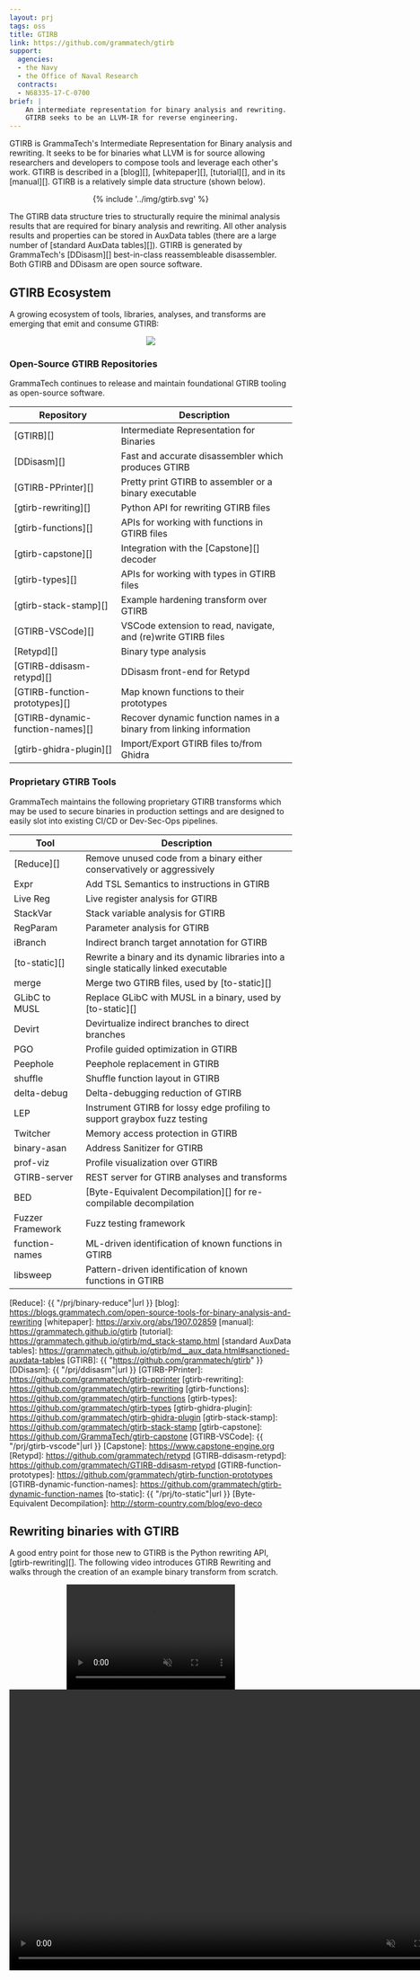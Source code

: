 ```yaml
---
layout: prj
tags: oss
title: GTIRB
link: https://github.com/grammatech/gtirb
support:
  agencies:
  - the Navy
  - the Office of Naval Research
  contracts:
  - N68335-17-C-0700
brief: |
    An intermediate representation for binary analysis and rewriting.
    GTIRB seeks to be an LLVM-IR for reverse engineering.
---
```


GTIRB is GrammaTech's Intermediate Representation for Binary analysis
and rewriting.  It seeks to be for binaries what LLVM is for source
allowing researchers and developers to compose tools and leverage each
other's work. GTIRB is described in a [blog][], [whitepaper][],
[tutorial][], and in its [manual][].  GTIRB is a relatively simple
data structure (shown below).

<center class="gt-smaller-on-small">
  <!-- <img class="w3-round" src="{{ "/img/gtirb.svg"|url }}" width="80%"> -->
  {% include '../img/gtirb.svg' %}
</center>

The GTIRB data structure tries to structurally require the minimal
analysis results that are required for binary analysis and rewriting.
All other analysis results and properties can be stored in AuxData
tables (there are a large number of [standard AuxData tables][]).
GTIRB is generated by GrammaTech's [DDisasm][] best-in-class
reassembleable disassembler.  Both GTIRB and DDisasm are open source
software.

## GTIRB Ecosystem

A growing ecosystem of tools, libraries, analyses, and transforms are
emerging that emit and consume GTIRB:

<center>
  <img src="{{ "/img/gtirb-ecosystem.svg"|url }}" class="gt-smaller-on-small">
  <!-- {% include '../img/gtirb-ecosystem.svg' %} -->
</center>

### Open-Source GTIRB Repositories
GrammaTech continues to release and maintain foundational GTIRB
tooling as open-source software.

<center>

| Repository                       | Description                                                         |
|----------------------------------|---------------------------------------------------------------------|
| [GTIRB][]                        | Intermediate Representation for Binaries                            |
| [DDisasm][]                      | Fast and accurate disassembler which produces GTIRB                 |
| [GTIRB-PPrinter][]               | Pretty print GTIRB to assembler or a binary executable              |
| [gtirb-rewriting][]              | Python API for rewriting GTIRB files                                |
| [gtirb-functions][]              | APIs for working with functions in GTIRB files                      |
| [gtirb-capstone][]               | Integration with the [Capstone][] decoder                           |
| [gtirb-types][]                  | APIs for working with types in GTIRB files                          |
| [gtirb-stack-stamp][]            | Example hardening transform over GTIRB                              |
| [GTIRB-VSCode][]                 | VSCode extension to read, navigate, and (re)write GTIRB files       |
| [Retypd][]                       | Binary type analysis                                                |
| [GTIRB-ddisasm-retypd][]         | DDisasm front-end for Retypd                                        |
| [GTIRB-function-prototypes][]    | Map known functions to their prototypes                             |
| [GTIRB-dynamic-function-names][] | Recover dynamic function names in a binary from linking information |
| [gtirb-ghidra-plugin][]          | Import/Export GTIRB files to/from Ghidra                            |

</center>

### Proprietary GTIRB Tools

GrammaTech maintains the following proprietary GTIRB transforms which
may be used to secure binaries in production settings and are designed
to easily slot into existing CI/CD or Dev-Sec-Ops pipelines.

| Tool             | Description                                                                            |
|------------------|----------------------------------------------------------------------------------------|
| [Reduce][]       | Remove unused code from a binary either conservatively or aggressively                 |
| Expr             | Add TSL Semantics to instructions in GTIRB                                             |
| Live Reg         | Live register analysis for GTIRB                                                       |
| StackVar         | Stack variable analysis for GTIRB                                                      |
| RegParam         | Parameter analysis for GTIRB                                                           |
| iBranch          | Indirect branch target annotation for GTIRB                                            |
| [to-static][]    | Rewrite a binary and its dynamic libraries into a single statically linked executable |
| merge            | Merge two GTIRB files, used by [to-static][]                                           |
| GLibC to MUSL    | Replace GLibC with MUSL in a binary, used by [to-static][]                             |
| Devirt           | Devirtualize indirect branches to direct branches                                      |
| PGO              | Profile guided optimization in GTIRB                                                   |
| Peephole         | Peephole replacement in GTIRB                                                          |
| shuffle          | Shuffle function layout in GTIRB                                                       |
| delta-debug      | Delta-debugging reduction of GTIRB                                                     |
| LEP              | Instrument GTIRB for lossy edge profiling to support graybox fuzz testing              |
| Twitcher         | Memory access protection in GTIRB                                                      |
| binary-asan      | Address Sanitizer for GTIRB                                                            |
| prof-viz         | Profile visualization over GTIRB                                                       |
| GTIRB-server     | REST server for GTIRB analyses and transforms                                          |
| BED              | [Byte-Equivalent Decompilation][] for re-compilable decompilation                      |
| Fuzzer Framework | Fuzz testing framework                                                                 |
| function-names   | ML-driven identification of known functions in GTIRB                                   |
| libsweep         | Pattern-driven identification of known functions in GTIRB                              |

[Reduce]: {{ "/prj/binary-reduce"|url }}
[blog]: https://blogs.grammatech.com/open-source-tools-for-binary-analysis-and-rewriting
[whitepaper]: https://arxiv.org/abs/1907.02859
[manual]: https://grammatech.github.io/gtirb
[tutorial]: https://grammatech.github.io/gtirb/md_stack-stamp.html
[standard AuxData tables]: https://grammatech.github.io/gtirb/md__aux_data.html#sanctioned-auxdata-tables
[GTIRB]: {{ "https://github.com/grammatech/gtirb" }}
[DDisasm]: {{ "/prj/ddisasm"|url }}
[GTIRB-PPrinter]: https://github.com/grammatech/gtirb-pprinter
[gtirb-rewriting]: https://github.com/grammatech/gtirb-rewriting
[gtirb-functions]: https://github.com/grammatech/gtirb-functions
[gtirb-types]: https://github.com/grammatech/gtirb-types
[gtirb-ghidra-plugin]: https://github.com/grammatech/gtirb-ghidra-plugin
[gtirb-stack-stamp]: https://github.com/grammatech/gtirb-stack-stamp
[gtirb-capstone]: https://github.com/GrammaTech/gtirb-capstone
[GTIRB-VSCode]: {{ "/prj/gtirb-vscode"|url }}
[Capstone]: https://www.capstone-engine.org
[Retypd]: https://github.com/grammatech/retypd
[GTIRB-ddisasm-retypd]: https://github.com/grammatech/GTIRB-ddisasm-retypd
[GTIRB-function-prototypes]: https://github.com/grammatech/gtirb-function-prototypes
[GTIRB-dynamic-function-names]: https://github.com/grammatech/gtirb-dynamic-function-names
[to-static]: {{ "/prj/to-static"|url }}
[Byte-Equivalent Decompilation]: http://storm-country.com/blog/evo-deco

## Rewriting binaries with GTIRB

A good entry point for those new to GTIRB is the Python rewriting API,
[gtirb-rewriting][].  The following video introduces GTIRB Rewriting
and walks through the creation of an example binary transform from
scratch.

<center>
<div class="w3-hide-medium w3-hide-large">
<video width=300px height=187px playsinline controls muted>
<source src="https://static.grammatech.com/research/gtirb-rewriting.mp4#t=0.01" type="video/mp4">
</video>
</div>
<div class="w3-hide-small">
<video width=800px height=500px playsinline controls muted>
<source src="https://static.grammatech.com/research/gtirb-rewriting.mp4#t=0.01" type="video/mp4">
</video>
</div>
</center>
